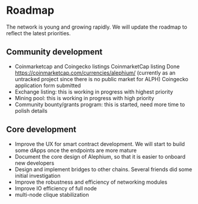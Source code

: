 # Roadmap

The network is young and growing rapidly. We will update the roadmap to reflect the latest priorities.

## Community development

- Coinmarketcap and Coingecko listings
CoinmarketCap listing Done https://coinmarketcap.com/currencies/alephium/ (currently as an untracked project since there is no public market for ALPH)
Coingecko application form submitted
- Exchange listing: this is working in progress with highest priority
- Mining pool: this is working in progress with high priority
- Community bounty/grants program: this is started, need more time to polish details

## Core development

- Improve the UX for smart contract development. We will start to build some dApps once the endpoints are more mature
- Document the core design of Alephium, so that it is easier to onboard new developers
- Design and implement bridges to other chains. Several friends did some initial investigation
- Improve the robustness and efficiency of networking modules
- Improve IO efficiency of full node
- multi-node clique stabilization
